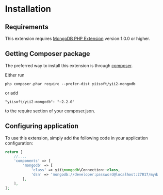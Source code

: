 Installation
============

## Requirements

This extension requires [MongoDB PHP Extension](http://us1.php.net/manual/en/set.mongodb.php) version 1.0.0 or higher.

## Getting Composer package

The preferred way to install this extension is through [composer](http://getcomposer.org/download/).

Either run

```
php composer.phar require --prefer-dist yiisoft/yii2-mongodb
```

or add

```
"yiisoft/yii2-mongodb": "~2.2.0"
```

to the require section of your composer.json.

## Configuring application

To use this extension, simply add the following code in your application configuration:

```php
return [
    //....
    'components' => [
        'mongodb' => [
            'class' => yii\mongodb\Connection::class,
            'dsn' => 'mongodb://developer:password@localhost:27017/mydatabase',
        ],
    ],
];
```
